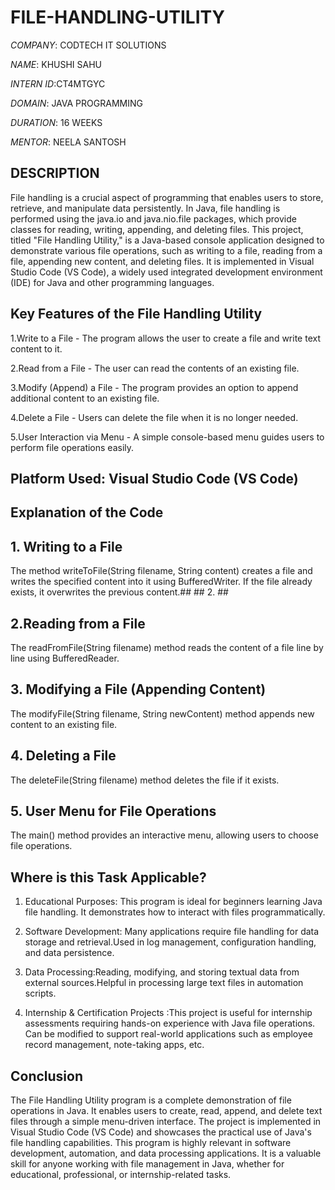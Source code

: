 # FILE-HANDLING-UTILITY

*COMPANY*: CODTECH IT SOLUTIONS

*NAME*: KHUSHI SAHU

*INTERN ID*:CT4MTGYC

*DOMAIN*: JAVA PROGRAMMING

*DURATION*: 16 WEEKS

*MENTOR*: NEELA SANTOSH

## DESCRIPTION 

File handling is a crucial aspect of programming that enables users to store, retrieve, and manipulate data persistently. In Java, file handling is performed using the java.io and java.nio.file packages, which provide classes for reading, writing, appending, and deleting files.
This project, titled "File Handling Utility," is a Java-based console application designed to demonstrate various file operations, such as writing to a file, reading from a file, appending new content, and deleting files. It is implemented in Visual Studio Code (VS Code), a widely used integrated development environment (IDE) for Java and other programming languages.

## Key Features of the File Handling Utility
1.Write to a File - The program allows the user to create a file and write text content to it.

2.Read from a File - The user can read the contents of an existing file.

3.Modify (Append) a File - The program provides an option to append additional content to an existing file.

4.Delete a File - Users can delete the file when it is no longer needed.

5.User Interaction via Menu - A simple console-based menu guides users to perform file operations easily.

 ## Platform Used: Visual Studio Code (VS Code)

## Explanation of the Code
  ## 1. Writing to a File
  The method writeToFile(String filename, String content) creates a file and writes the specified content into it using BufferedWriter. If the file already exists, it overwrites the previous content.## ## 2. ## 
  
  ## 2.Reading from a File
  The readFromFile(String filename) method reads the content of a file line by line using BufferedReader.
 
  ## 3. Modifying a File (Appending Content)
  The modifyFile(String filename, String newContent) method appends new content to an existing file.
  
  ## 4. Deleting a File
  The deleteFile(String filename) method deletes the file if it exists.

  ## 5. User Menu for File Operations
  The main() method provides an interactive menu, allowing users to choose file operations.

 ## Where is this Task Applicable?
1. Educational Purposes: This program is ideal for beginners learning Java file handling. It demonstrates how to interact with files programmatically.

2. Software Development: Many applications require file handling for data storage and retrieval.Used in log management, configuration handling, and data persistence.

3. Data Processing:Reading, modifying, and storing textual data from external sources.Helpful in processing large text files in automation scripts.

4. Internship & Certification Projects :This project is useful for internship assessments requiring hands-on experience with Java file operations. Can be modified to support real-world applications such as employee record management, note-taking apps, etc.

## Conclusion
The File Handling Utility program is a complete demonstration of file operations in Java. It enables users to create, read, append, and delete text files through a simple menu-driven interface.
The project is implemented in Visual Studio Code (VS Code) and showcases the practical use of Java's file handling capabilities.
This program is highly relevant in software development, automation, and data processing applications. It is a valuable skill for anyone working with file management in Java, whether for educational, professional, or internship-related tasks.





